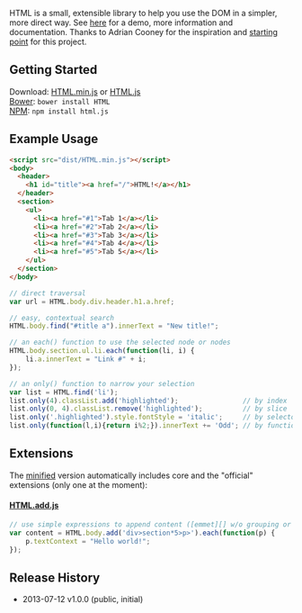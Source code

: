 HTML is a small, extensible library to help you use the DOM in a simpler, more direct way.
See [here][home] for a demo, more information and documentation.
Thanks to Adrian Cooney for the inspiration and [starting point][voyeur] for this project.

[home]: http://nbubna.github.io/HTML
[voyeur]: http://dunxrion.github.io/voyeur.js

## Getting Started

Download: [HTML.min.js][all]  or  [HTML.js][core]  
[Bower][bower]: `bower install HTML`  
[NPM][npm]: `npm install html.js`   

[all]: https://raw.github.com/nbubna/HTML/master/dist/HTML.min.js
[core]: https://raw.github.com/nbubna/HTML/master/src/HTML.js
[npm]: https://npmjs.org/package/html.js
[bower]: http://bower.io/

## Example Usage

```html
<script src="dist/HTML.min.js"></script>
<body>
  <header>
    <h1 id="title"><a href="/">HTML!</a></h1>
  </header>
  <section>
    <ul>
      <li><a href="#1">Tab 1</a></li>
      <li><a href="#2">Tab 2</a></li>
      <li><a href="#3">Tab 3</a></li>
      <li><a href="#4">Tab 4</a></li>
      <li><a href="#5">Tab 5</a></li>
    </ul>
  </section>
</body>
```

```js
// direct traversal
var url = HTML.body.div.header.h1.a.href;

// easy, contextual search
HTML.body.find("#title a").innerText = "New title!";

// an each() function to use the selected node or nodes
HTML.body.section.ul.li.each(function(li, i) {
    li.a.innerText = "Link #" + i;
});

// an only() function to narrow your selection
var list = HTML.find('li');
list.only(4).classList.add('highlighted');                // by index
list.only(0, 4).classList.remove('highlighted');          // by slice
list.only('.highlighted').style.fontStyle = 'italic';     // by selector
list.only(function(l,i){return i%2;}).innerText += 'Odd'; // by function
```

## Extensions
The [minified][all] version automatically includes core and the 
"official" extensions (only one at the moment):

#### [HTML.add.js][add]

[add]: http://raw.github.com/nbubna/HTML/master/src/HTML.add.js

```js
// use simple expressions to append content ([emmet][] w/o grouping or numbering)
var content = HTML.body.add('div>section*5>p>').each(function(p) {
    p.textContext = "Hello world!";
});
```

[emmet]: http://docs.emmet.io/abbreviations/syntax/

## Release History
* 2013-07-12 v1.0.0 (public, initial)

[v1.0.0]: https://github.com/nbubna/store/tree/1.0.0
